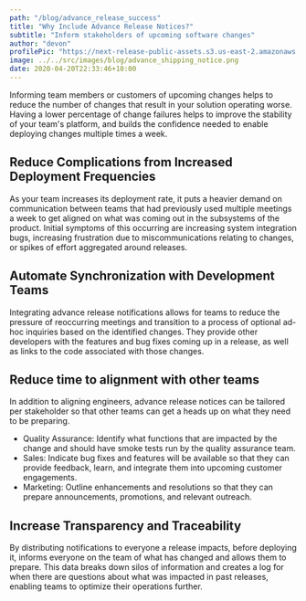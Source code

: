 ```yaml
---
path: "/blog/advance_release_success"
title: "Why Include Advance Release Notices?"
subtitle: "Inform stakeholders of upcoming software changes"
author: "devon"
profilePic: "https://next-release-public-assets.s3.us-east-2.amazonaws.com/devon_profile_pic.png"
image: ../../src/images/blog/advance_shipping_notice.png
date: 2020-04-20T22:33:46+10:00
---
```


Informing team members or customers of upcoming changes helps to reduce
the number of changes that result in your solution operating worse.
Having a lower percentage of change failures helps to improve the stability
of your team's platform, and builds the confidence needed to enable deploying
changes multiple times a week.

## Reduce Complications from Increased Deployment Frequencies

As your team increases its deployment rate, it puts a heavier demand on
communication between teams that had previously used multiple meetings a
week to get aligned on what was coming out in the subsystems of the product.
Initial symptoms of this occurring are increasing system integration bugs,
increasing frustration due to miscommunications relating to changes, or spikes
of effort aggregated around releases.

## Automate Synchronization with Development Teams

Integrating advance release notifications allows for teams to reduce the
pressure of reoccurring meetings and transition to a process of optional ad-hoc
inquiries based on the identified changes. They provide other developers with the
features and bug fixes coming up in a release, as well as links to the code associated
with those changes.

## Reduce time to alignment with other teams

In addition to aligning engineers, advance release notices can be tailored
per stakeholder so that other teams can get a heads up on what they need
to be preparing.

-   Quality Assurance: Identify what functions that are impacted by the change
    and should have smoke tests run by the quality assurance team.
-   Sales: Indicate bug fixes and features will be available so that they can
    provide feedback, learn, and integrate them into upcoming customer engagements.
-   Marketing: Outline enhancements and resolutions so that they can prepare announcements,
    promotions, and relevant outreach.

## Increase Transparency and Traceability

By distributing notifications to everyone a release impacts, before deploying it,
informs everyone on the team of what has changed and allows them to prepare. This
data breaks down silos of information and creates a log for when there are questions
about what was impacted in past releases, enabling teams to optimize their operations
further.
